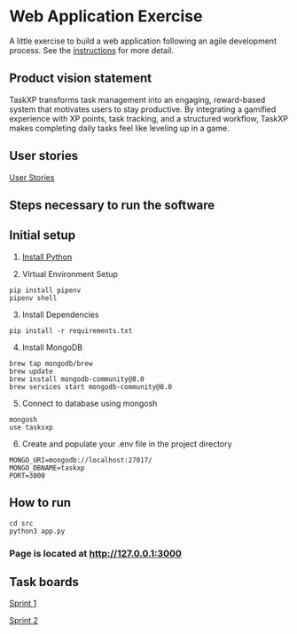 # Web Application Exercise

A little exercise to build a web application following an agile development process. See the [instructions](instructions.md) for more detail.

## Product vision statement

TaskXP transforms task management into an engaging, reward-based system that motivates users to stay productive. By integrating a gamified experience with XP points, task tracking, and a structured workflow, TaskXP makes completing daily tasks feel like leveling up in a game.

## User stories

[User Stories](https://github.com/software-students-spring2025/2-web-app-perrytheplatypus/issues)

## Steps necessary to run the software

## Initial setup

1. [Install Python](https://www.python.org/downloads/)

2. Virtual Environment Setup

```
pip install pipenv
pipenv shell
```

3. Install Dependencies

```
pip install -r requirements.txt
```

4. Install MongoDB

```
brew tap mongodb/brew
brew update
brew install mongodb-community@8.0
brew services start mongodb-community@8.0
```

5. Connect to database using mongosh

```
mongosh
use tasksxp
```

6. Create and populate your .env file in the project directory

```
MONGO_URI=mongodb://localhost:27017/
MONGO_DBNAME=taskxp
PORT=3000
```

## How to run

```
cd src
python3 app.py
```

### Page is located at http://127.0.0.1:3000

## Task boards

[Sprint 1](https://github.com/orgs/software-students-spring2025/projects/49/views/1)

[Sprint 2](https://github.com/orgs/software-students-spring2025/projects/106)
